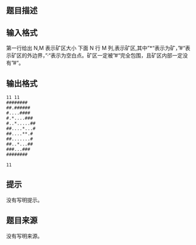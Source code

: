 ## 题目描述

## 输入格式

第一行给出 N,M 表示矿区大小
下面 N 行 M 列,表示矿区,其中”*“表示为矿，”#“表示矿区的外边界，”·“表示为空白点。矿区一定被”#“完全包围，且矿区内部一定没有”#“。

## 输出格式

```input1
11 11
########
##.######
#....####
#.*....###
#..*.....##
##....*...#
##....**.#
##.......#
##..*...##
###...###
########
```

```output1
11
```

## 提示

没有写明提示。

## 题目来源

没有写明来源。

